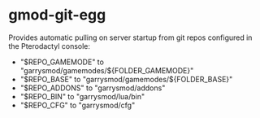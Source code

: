 # gmod-git-egg

Provides automatic pulling on server startup from git repos configured in the Pterodactyl console:
- "$REPO_GAMEMODE" to "garrysmod/gamemodes/${FOLDER_GAMEMODE}"
- "$REPO_BASE" to "garrysmod/gamemodes/${FOLDER_BASE}"
- "$REPO_ADDONS" to "garrysmod/addons"
- "$REPO_BIN" to "garrysmod/lua/bin"
- "$REPO_CFG" to "garrysmod/cfg"

